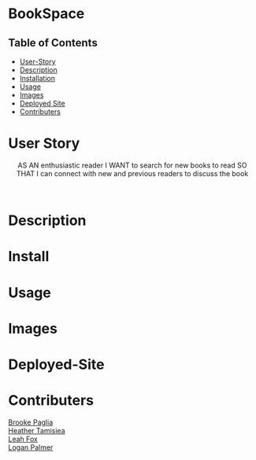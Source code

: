 # BookSpace


  ## Table of Contents
  - [User-Story](#User-Story)
  - [Description](#Description)
  - [Installation](#Install)
  - [Usage](#Usage)
  - [Images](#Images)
  - [Deployed Site](#Deployed-Site)
  - [Contributers](#Contributers)

# User Story
<p align="center">AS AN enthusiastic reader
I WANT to search for new books to read
SO THAT I can connect with new and previous readers to discuss the book<p align="center">
<br>


# Description




# Install


# Usage



# Images



# Deployed-Site


# Contributers

[Brooke Paglia](https://github.com/BrookesCodeStuff)<br>
[Heather Tamisiea](https://github.com/hdtamisiea)<br>
[Leah Fox](https://github.com/LF56)<br>
[Logan Palmer](https://github.com/hdtamisiea)<br>

